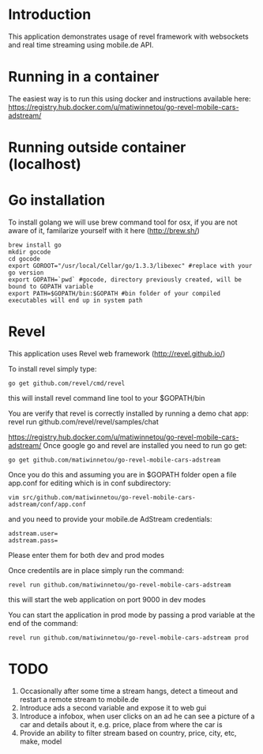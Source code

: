 # Introduction

This application demonstrates usage of revel framework with websockets and real time streaming using mobile.de API.

# Running in a container
The easiest way is to run this using docker and instructions available here:
https://registry.hub.docker.com/u/matiwinnetou/go-revel-mobile-cars-adstream/

# Running outside container (localhost)

# Go installation
To install golang we will use brew command tool for osx, if you are not aware of it, familarize yourself with it here (http://brew.sh/)

```
brew install go
mkdir gocode
cd gocode
export GOROOT="/usr/local/Cellar/go/1.3.3/libexec" #replace with your go version
export GOPATH=`pwd` #gocode, directory previously created, will be bound to GOPATH variable
export PATH=$GOPATH/bin:$GOPATH #bin folder of your compiled executables will end up in system path
```

# Revel
This application uses Revel web framework (http://revel.github.io/)

To install revel simply type:
```
go get github.com/revel/cmd/revel
```

this will install revel command line tool to your $GOPATH/bin

You are verify that revel is correctly installed by running a demo chat app:
revel run github.com/revel/revel/samples/chat

https://registry.hub.docker.com/u/matiwinnetou/go-revel-mobile-cars-adstream/
Once google go and revel are installed you need to run go get:
```
go get github.com/matiwinnetou/go-revel-mobile-cars-adstream
```

Once you do this and assuming you are in $GOPATH folder open a file app.conf for editing which is in conf subdirectory:
```
vim src/github.com/matiwinnetou/go-revel-mobile-cars-adstream/conf/app.conf
```
and you need to provide your mobile.de AdStream credentials:
```
adstream.user=
adstream.pass=
```
Please enter them for both dev and prod modes

Once credentils are in place simply run the command:
```
revel run github.com/matiwinnetou/go-revel-mobile-cars-adstream
```
this will start the web application on port 9000 in dev modes

You can start the application in prod mode by passing a prod variable at the end of the command:
```
revel run github.com/matiwinnetou/go-revel-mobile-cars-adstream prod
```

# TODO
1. Occasionally after some time a stream hangs, detect a timeout and restart a remote stream to mobile.de
2. Introduce ads a second variable and expose it to web gui
3. Introduce a infobox, when user clicks on an ad he can see a picture of a car and details about it, e.g. price, place from where the car is
4. Provide an ability to filter stream based on country, price, city, etc, make, model
